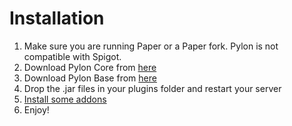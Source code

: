 # Installation

1. Make sure you are running Paper or a Paper fork. Pylon is not compatible with Spigot.
2. Download Pylon Core from [here](https://github.com/pylonmc/pylon-core/releases)
3. Download Pylon Base from [here](https://github.com/pylonmc/pylon-base)
4. Drop the .jar files in your plugins folder and restart your server
5. [Install some addons](list-of-addons.md)
6. Enjoy!


